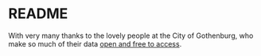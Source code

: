 # README

With very many thanks to the lovely people at the City of Gothenburg, who make so much of their data [open and free to access](https://catalog.goteborg.se/portal/#view=public&resource=https://catalog.goteborg.se/store/6/resource/10).
